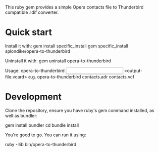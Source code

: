 This ruby gem provides a simple Opera contacts file to Thunderbird compatible .ldif converter.

Quick start
===========

Install it with:
gem install specific_install
gem specific_install splondike/opera-to-thunderbird

Uninstall it with:
gem uninstall opera-to-thunderbird

Usage: opera-to-thunderbird <input contacts file> <output-file.vcard>
e.g. opera-to-thunderbird contacts.adr contacts.vcf

Development
===========

Clone the repository, ensure you have ruby's gem command installed, as well as bundler:

gem install bundler
cd <cloned repo>
bundle install

You're good to go. You can run it using:

ruby -Ilib bin/opera-to-thunderbird
